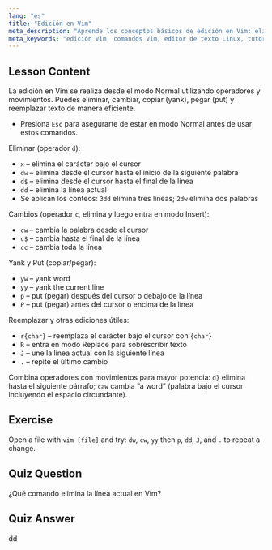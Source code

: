 ```yaml
---
lang: "es"
title: "Edición en Vim"
meta_description: "Aprende los conceptos básicos de edición en Vim: eliminar, cambiar, copiar y pegar texto de manera eficiente. Domina los comandos esenciales de Vim para principiantes y mejora tus habilidades de edición de texto en Linux."
meta_keywords: "edición Vim, comandos Vim, editor de texto Linux, tutorial Vim, guía Vim, Vim para principiantes, comando dd, eliminar en Vim"
---
```


## Lesson Content

La edición en Vim se realiza desde el modo Normal utilizando operadores y movimientos. Puedes eliminar, cambiar, copiar (yank), pegar (put) y reemplazar texto de manera eficiente.

- Presiona `Esc` para asegurarte de estar en modo Normal antes de usar estos comandos.

Eliminar (operador `d`):

- `x` – elimina el carácter bajo el cursor
- `dw` – elimina desde el cursor hasta el inicio de la siguiente palabra
- `d$` – elimina desde el cursor hasta el final de la línea
- `dd` – elimina la línea actual
- Se aplican los conteos: `3dd` elimina tres líneas; `2dw` elimina dos palabras

Cambios (operador `c`, elimina y luego entra en modo Insert):

- `cw` – cambia la palabra desde el cursor
- `c$` – cambia hasta el final de la línea
- `cc` – cambia toda la línea

Yank y Put (copiar/pegar):

- `yw` – yank word
- `yy` – yank the current line
- `p` – put (pegar) después del cursor o debajo de la línea
- `P` – put (pegar) antes del cursor o encima de la línea

Reemplazar y otras ediciones útiles:

- `r{char}` – reemplaza el carácter bajo el cursor con `{char}`
- `R` – entra en modo Replace para sobrescribir texto
- `J` – une la línea actual con la siguiente línea
- `.` – repite el último cambio

Combina operadores con movimientos para mayor potencia: `d}` elimina hasta el siguiente párrafo; `caw` cambia “a word” (palabra bajo el cursor incluyendo el espacio circundante).

## Exercise

Open a file with `vim [file]` and try: `dw`, `cw`, `yy` then `p`, `dd`, `J`, and `.` to repeat a change.

## Quiz Question

¿Qué comando elimina la línea actual en Vim?

## Quiz Answer

dd

